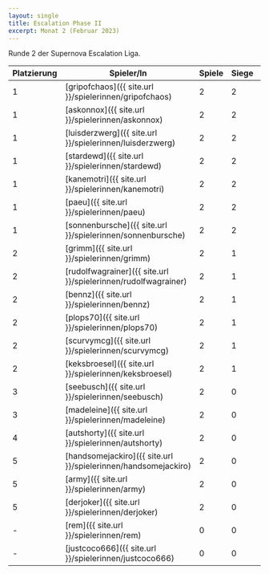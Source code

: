 ```yaml
---
layout: single
title: Escalation Phase II
excerpt: Monat 2 (Februar 2023)
---
```


Runde 2 der Supernova Escalation Liga.

| Platzierung | Spieler/In | Spiele | Siege | Bemalt | Punkte |
|-------------|------------|--------|-------|--------|--------|
| 1           | [gripofchaos]({{ site.url }}/spielerinnen/gripofchaos) | 2 | 2 | 2 | 6 |
| 1           | [askonnox]({{ site.url }}/spielerinnen/askonnox) | 2 | 2 | 2 | 6 |
| 1           | [luisderzwerg]({{ site.url }}/spielerinnen/luisderzwerg) | 2 | 2 | 2 | 6 |
| 1           | [stardewd]({{ site.url }}/spielerinnen/stardewd) | 2 | 2 | 2 | 6 |
| 1           | [kanemotri]({{ site.url }}/spielerinnen/kanemotri) | 2 | 2 | 2 | 6 |
| 1           | [paeu]({{ site.url }}/spielerinnen/paeu) | 2 | 2 | 2 | 6 |
| 1           | [sonnenbursche]({{ site.url }}/spielerinnen/sonnenbursche) | 2 | 2 | 2 | 6 |
| 2           | [grimm]({{ site.url }}/spielerinnen/grimm) | 2 | 1 | 2 | 5 |
| 2           | [rudolfwagrainer]({{ site.url }}/spielerinnen/rudolfwagrainer) | 2 | 1 | 2 | 5 |
| 2           | [bennz]({{ site.url }}/spielerinnen/bennz) | 2 | 1 | 2 | 5 |
| 2           | [plops70]({{ site.url }}/spielerinnen/plops70) | 2 | 1 | 2 | 5 |
| 2           | [scurvymcg]({{ site.url }}/spielerinnen/scurvymcg) | 2 | 1 | 2 | 5 |
| 2           | [keksbroesel]({{ site.url }}/spielerinnen/keksbroesel) | 2 | 1 | 2 | 5 |
| 3           | [seebusch]({{ site.url }}/spielerinnen/seebusch) | 2 | 0 | 2 | 4 |
| 3           | [madeleine]({{ site.url }}/spielerinnen/madeleine) | 2 | 0 | 2 | 4 |
| 4           | [autshorty]({{ site.url }}/spielerinnen/autshorty) | 2 | 0 | 1 | 3 |
| 5           | [handsomejackiro]({{ site.url }}/spielerinnen/handsomejackiro) | 2 | 0 | 0 | 2 |
| 5           | [army]({{ site.url }}/spielerinnen/army) | 2 | 0 | 0 | 2 |
| 5           | [derjoker]({{ site.url }}/spielerinnen/derjoker) | 2 | 0 | 0 | 2 |
| -           | [rem]({{ site.url }}/spielerinnen/rem) | 0 | 0 | 0 | 0 |
| -           | [justcoco666]({{ site.url }}/spielerinnen/justcoco666) | 0 | 0 | 0 | 0 |